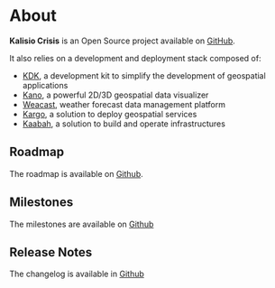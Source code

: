 # About

**Kalisio Crisis** is an Open Source project available on [GitHub](https://github.com/kalisio/crisis).

It also relies on a development and deployment stack composed of:
* [KDK](https://kalisio.github.io/kdk/), a development kit to simplify the development of geospatial applications
* [Kano](https://kalisio.github.io/kdk/), a powerful 2D/3D geospatial data visualizer
* [Weacast](https://weacast.github.io/weacast-docs/), weather forecast data management platform
* [Kargo](https://kalisio.github.io/kargo/), a solution to deploy geospatial services
* [Kaabah](https://github.com/kalisio/kaabah), a solution to build and operate infrastructures

## Roadmap

The roadmap is available on [Github](https://github.com/kalisio/crisis/projects/1).

## Milestones

The milestones are available on [Github](https://github.com/kalisio/crisis/milestones)

## Release Notes

The changelog is available in [Github](https://github.com/kalisio/crisis/blob/master/CHANGELOG.md)
